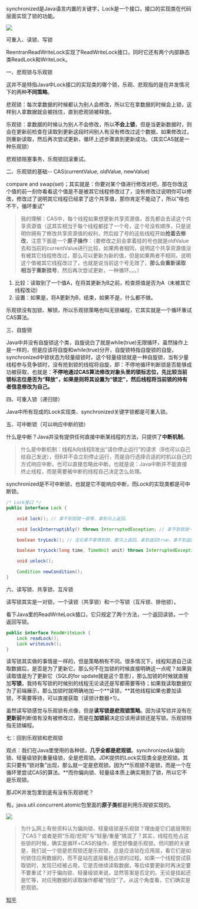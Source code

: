 synchronized是Java语言内置的关键字，Lock是一个接口，接口的实现类在代码层面实现了锁的功能。

![](https://winterliublog.oss-cn-beijing.aliyuncs.com/winterliu-notes/concurrent/20210422102253.png)

可重入、读锁、写锁

ReentranReadWriteLock实现了ReadWriteLock接口，同时它还有两个内部静态类ReadLock和WriteLock。

一、悲观锁与乐观锁

这并不是特指Java中Lock接口的实现类的哪个锁，乐观、悲观指的是在并发情况下的两种**不同策略**。

悲观锁：每次拿数据的时候都认为别人会修改，所以它在拿数据的时候会上锁，这样别人拿数据就会被挡住，直到悲观锁被释放。

乐观锁：拿数据的时候认为别人不会修改，所以**不会上锁**，但是当更新数据时，则会在更新前检查在读取到更新这段时间别人有没有修改过这个数据，如果修改过，则重新读取，然后再次尝试更新，循环上述步骤直到更新成功。（其实CAS就是一种乐观锁）

悲观锁阻塞事务，乐观锁回滚重试。

二、乐观锁的基础-- CAS(currentValue, oldValue, newValue)

compare and swap(set)；其实就是：你要对某个值进行修改对吧，那在你改这个值的前一刻你看看这个值是不是被其它线程修改过了，没有修改过说明你可以修改，修改过了说明其它线程已经拿了这个共享值，那你肯定不能动了，所以"啥也不干，循环重试"

> 我的理解：CAS中，每个线程如果想更新共享资源值，首先都会去读这个共享资源值（这其实相当于每个线程都挂了一个号，这个号没有顺序，只是说明你拥有了修改共享资源值的权利，然后挂了号的这些线程开始**抢着去修改**，注意下面是一个**原子操作**：（要修改之前会拿着挂的号也就是oldValue去和当前的currentValue进行比较，如果两者相同，说明这个共享资源值没有被其它线程修改过，那么可以更新为新的值，但是如果两者不相同，说明这个值被其它线程改过了，也就是说当前这个号无效了，**那么会重新读取 相当于重新挂号**，然后再次尝试更新，一种循环。。。）

1. 比较：读取到了一个值A，在将其更新为B之前，检查原值是否为A（未被其它线程改动）
2. 设置：如果是，将A更新为B，结束，如果不是，什么都不做。

乐观锁没有加锁、解锁，所以乐观锁策略也叫无锁编程，它其实就是一个循环重试CAS算法。

三、自旋锁

Java中并没有自旋锁这个类，自旋说白了就是while(true)无限循环，虽然操作上是一样的，但是应该将自旋和while(true)分开，自旋锁特指自旋锁的自旋，synchronized中锁状态为轻量级锁时，这个轻量级锁就是一种自旋锁，当有少量线程参与竞争锁时，没有抢到锁的线程将自旋，即：不停地循环判断锁是否能够成功被获取，也就是：**不停地通过CAS算法修改对象头里的锁标志位，先比较当前锁标志位是否为“释放”，如果是则将其设置为“锁定”，然后线程将当前锁的持有者信息修改为自己。**

四、可重入锁（递归锁）

Java中所有现成的Lock实现类、synchronized关键字锁都是可重入锁。

五、可中断锁（可以响应中断的锁）

什么是中断？Java并没有提供任何直接中断某线程的方法，只提供了**中断机制**。

> 什么是中断机制：线程A向线程B发出“请你停止运行”的请求（B也可以自己给自己发送），但B并不会立刻停止运行，而是自行选择合适的时机以自己的方式响应中断，也可以直接忽略此中断。也就是说：Java中断并不能直接终止线程，而是需要被中断的线程自己决定怎么处理。

synchronized是不可中断锁，也就是它不能响应中断，而Lock的实现类都是可中断锁。

```java
/* Lock接口 */
public interface Lock {

    void lock(); // 拿不到锁就一直等，拿到马上返回。

    void lockInterruptibly() throws InterruptedException; // 拿不到锁就一直等，如果等待时收到中断请求，则需要处理InterruptedException。

    boolean tryLock(); // 无论拿不拿得到锁，都马上返回。拿到返回true，拿不到返回false。

    boolean tryLock(long time, TimeUnit unit) throws InterruptedException; // 同上，可以自定义等待的时间。

    void unlock();

    Condition newCondition();
}
```

六、读写锁、共享锁、互斥锁

读写锁其实是一对锁，一个读锁（共享锁）和一个写锁（互斥锁、排他锁）。

看下Java里的ReadWriteLock接口，它只规定了两个方法，一个返回读锁，一个返回写锁。

```java
public interface ReadWriteLock {
	Lock readLock();
	Lock writeLock();
}
```

读写锁其实做的事情是一样的，但是策略稍有不同。很多情况下，线程知道自己读取数据后，是否是为了更新它。那么何不在加锁的时候直接明确这一点呢？如果我读取值是为了更新它（SQL的for update就是这个意思），那么加锁的时候就直接加**写锁**，我持有写锁的时候别的线程无论读还是写都需要等待；如果我读取数据仅为了前端展示，那么加锁时就明确地加一个**读锁，**其他线程如果也要加读锁，不需要等待，可以直接获取（读锁计数器+1）。

虽然读写锁感觉与乐观锁有点像，但是**读写锁是悲观锁策略**。因为读写锁并没有在**更新前**判断值有没有被修改过，而是在**加锁前**决定应该用读锁还是写锁。乐观锁特指无锁编程。

七：回到乐观锁和悲观锁

观点：我们在Java里使用的各种锁，**几乎全都是悲观锁**。synchronized从偏向锁、轻量级锁到重量级锁，全是悲观锁。JDK提供的Lock实现类全是悲观锁。其实只要有“锁对象”出现，那么就一定是悲观锁。因为**乐观锁不是锁，而是一个在循环里尝试CAS的算法。**而你偏向锁、轻量级本质上确实用到了锁，所以它不是乐观锁。

那JDK并发包里到底有没有乐观锁呢？

有。java.util.concurrent.atomic包里面的**原子类**都是利用乐观锁实现的。

![](https://winterliublog.oss-cn-beijing.aliyuncs.com/winterliu-notes/concurrent/20210422115731.png)

> 为什么网上有些资料认为偏向锁、轻量级锁是乐观锁？理由是它们底层用到了CAS？或者是把“乐观/悲观”与“轻量/重量”搞混了？其实，线程在抢占这些锁的时候，确实是循环+CAS的操作，感觉好像是乐观锁。但问题的关键是，我们说一个锁是悲观锁还是乐观锁，总是应该站在应用层，看它们是如何锁住应用数据的，而不是站在底层看抢占锁的过程。如果一个线程尝试获取锁时，发现已经被占用，它是否继续读取数据，等后续要更新时再决定要不要重试？对于偏向锁、轻量级锁来说，显然答案是否定的。无论是挂起还是忙等，对应用数据的读取操作都被“挡住”了。从这个角度看，它们确实是悲观锁。

[知乎](https://zhuanlan.zhihu.com/p/71156910)